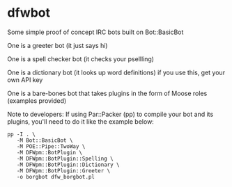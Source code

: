 dfwbot
======

Some simple proof of concept IRC bots built on Bot::BasicBot

One is a greeter bot (it just says hi)

One is a spell checker bot (it checks your psellling)

One is a dictionary bot (it looks up word definitions) if you use this, get your own API key

One is a bare-bones bot that takes plugins in the form of Moose roles (examples provided)

Note to developers: If using Par::Packer (pp) to compile your bot and its plugins, you'll
need to do it like the example below:

    pp -I . \
       -M Bot::BasicBot \
       -M POE::Pipe::TwoWay \
       -M DFWpm::BotPlugin \
       -M DFWpm::BotPlugin::Spelling \
       -M DFWpm::BotPlugin::Dictionary \
       -M DFWpm::BotPlugin::Greeter \
       -o borgbot dfw_borgbot.pl
